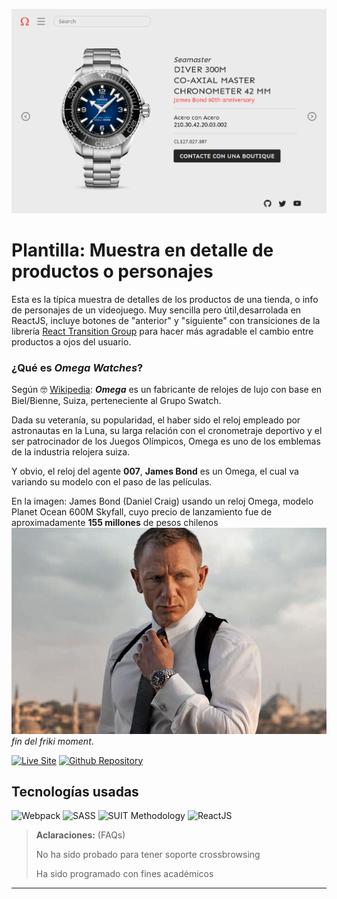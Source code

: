 ![Imagen del proyecto](./public/images/captura-omega-watches.png)

# Plantilla: Muestra en detalle de productos o personajes

Esta es la típica muestra de detalles de los productos de una tienda, o info de personajes de un videojuego. Muy sencilla pero útil,desarrolada en ReactJS, incluye botones de "anterior" y "siguiente" con transiciones de la librería [React Transition Group](https://reactcommunity.org/react-transition-group/) para hacer más agradable el cambio entre productos a ojos del usuario.

### ¿Qué es _**Omega Watches**_?

Según 🤓 [Wikipedia](<https://es.wikipedia.org/wiki/Omega_(relojer%C3%ADa)>): _**Omega**_ es un fabricante de relojes de lujo con base en Biel/Bienne, Suiza, perteneciente al Grupo Swatch.

Dada su veteranía, su popularidad, el haber sido el reloj empleado por astronautas en la Luna,​ su larga relación con el cronometraje deportivo y el ser patrocinador de los Juegos Olímpicos, Omega es uno de los emblemas de la industria relojera suiza.

Y obvio, el reloj del agente **007**, **James Bond** es un Omega, el cual va variando su modelo con el paso de las películas.

En la imagen: James Bond (Daniel Craig) usando un reloj Omega, modelo Planet Ocean 600M Skyfall, cuyo precio de lanzamiento fue de aproximadamente **155 millones** de pesos chilenos
![James Bond usando un reloj Omega, modelo Planet Ocean 600M Skyfall](./public/images/James-Bond-Omega-Planet-Ocean-Skyfall-2.jpg)
_fin del friki moment_.

[![Live Site](https://img.shields.io/static/v1?label=&message=Live%20Site&color=6cccb4&style=for-the-badge)](https://omega-watches.vercel.app/)
[![Github Repository](https://img.shields.io/static/v1?label=&message=Github%20Repository&color=000000&style=for-the-badge&logo=github&logoColor=white)](https://github.com/rodrigoandregg/omega-watches)

## Tecnologías usadas

![Webpack](https://img.shields.io/static/v1?label=&message=Webpack&color=lightblue&logo=webpack&logoColor=252525&style=for-the-badge)
![SASS](https://img.shields.io/static/v1?label=&message=SASS&color=CC6699&logo=sass&logoColor=white&style=for-the-badge)
![SUIT Methodology](https://img.shields.io/static/v1?label=&message=suitcss&color=success&logo=suit&logoColor=white&style=for-the-badge)
![ReactJS](https://img.shields.io/static/v1?label=&message=reactjs&color=17A1E6&logo=react&logoColor=white&style=for-the-badge)

> **Aclaraciones:** (FAQs)
>
> No ha sido probado para tener soporte crossbrowsing
>
> Ha sido programado con fines académicos

<!-- [![Youtube](https://img.shields.io/static/v1?label=&message=youtube&color=FF0000&logo=youtube&logoColor=white&style=for-the-badge)]()
[![twitch](https://img.shields.io/static/v1?label=&message=twitch&color=6441a5&logo=twitch&logoColor=white&style=for-the-badge)]()
[![tiktok](https://img.shields.io/static/v1?label=&message=tiktok&color=ff0050&logo=tiktok&logoColor=white&style=for-the-badge)]()
[![instagram](https://img.shields.io/static/v1?label=&message=instagram&color=5B51D8&logo=instagram&logoColor=white&style=for-the-badge)]()
[![linkedin](https://img.shields.io/static/v1?label=&message=linkedin&color=0e76a8&logo=linkedin&logoColor=white&style=for-the-badge)]()
[![discord](https://img.shields.io/static/v1?label=&message=discord&color=7289da&logo=discord&logoColor=white&style=for-the-badge)]()
[![twitter](https://img.shields.io/static/v1?label=&message=twitter&color=1DA1F2&logo=twitter&logoColor=white&style=for-the-badge)]()
[![github](https://img.shields.io/static/v1?label=&message=github&color=171515&logo=github&logoColor=white&style=for-the-badge)](https://github.com/rodrigoandregg)
 -->

---

<!-- ## 📄 Licencia

MIT Public License v3.0
No puede usarse comercialmente -->
